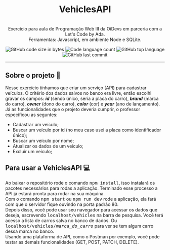 <h1 align="center">
	VehiclesAPI
</h1>

<p align="center"><br>
Exercício para aula de Programação Web III da OiDevs em parceria com a Let's Code by Ada.<br>
Ferramentas: Javascript, em ambiente Node e SQLite.<br>

</p>

<p align="center">
	<img alt="GitHub code size in bytes" src="https://img.shields.io/github/languages/code-size/rafaelabdm/VehiclesAPI?color=lightblue" />
	<img alt="Code language count" src="https://img.shields.io/github/languages/count/rafaelabdm/VehiclesAPI?color=yellow" />
	<img alt="GitHub top language" src="https://img.shields.io/github/languages/top/rafaelabdm/VehiclesAPI?color=blue" />
	<img alt="GitHub last commit" src="https://img.shields.io/github/last-commit/rafaelabdm/VehiclesAPI?color=green" />
</p>

---

<h2>Sobre o projeto 🚗</h2>

<p>
Nesse exercício tínhamos que criar um serviço (API) para cadastrar veículos. O critério dos dados salvos no banco era livre, então escolhi gravar
	os campos: <i><b>id</b></i> (sendo único, seria a placa do carro), <i><b>brand</b></i> (marca do carro), <i><b>owner</b></i> (dono do carro),
	<i><b>color</b></i> (cor) e <i><b>year</b></i> (ano de lançamento).<br>
Já as funcionalidades que o projeto deveria cumprir, o professor especificou as seguntes:

  * Cadastrar um veículo;
  * Buscar um veículo por id (no meu caso usei a placa como identificador único);
  * Buscar um veículo por nome;
  * Atualizar os dados de um veículo;
  * Excluir um veículo;
  
</p>

<h2>Para usar a VehiclesAPI 💻</h2>

<p>
Ao baixar o repositório rode o comando <TT>npm install</TT>, isso instalará os pacotes necessários para rodas a aplicação.
Terminado esse processo a API já estará pronta para rodar na sua máquina.<br>
Com o comando <TT>npm start</TT> ou <TT>npm run dev</TT> rode a aplicação, ela fará com que o servidor fique ouvindo na porta padrão 80.<br>
Depois disso, você pode usar seu navegador para acessar os dados que deseja, escrevendo <TT>localhost/vehicles</TT> na barra de pesquisa. 
Você terá acesso a lista de carros salva no banco de dados. Ou <TT>localhost/vehicles/<i>marca_do_carro</i></TT> para ver se tem algum carro
dessa marca no banco. <br>
Usando uma plataforma de API, como o Postman por exemplo, você pode testar as demais funcionalidades (GET, POST, PATCH, DELETE).
</p>

